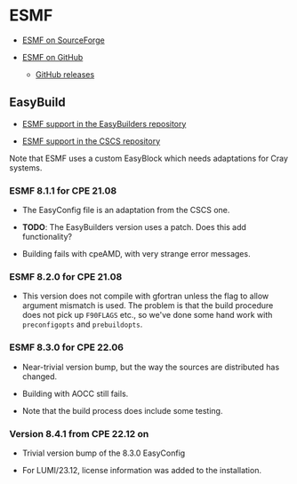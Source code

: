 # ESMF

  * [ESMF on SourceForge](https://sourceforge.net/projects/esmf/)

  * [ESMF on GitHub](https://github.com/esmf-org/esmf)

      * [GitHub releases](https://github.com/esmf-org/esmf/releases)


## EasyBuild

  * [ESMF support in the EasyBuilders repository](https://github.com/easybuilders/easybuild-easyconfigs/tree/develop/easybuild/easyconfigs/e/ESMF)

  * [ESMF support in the CSCS repository](https://github.com/eth-cscs/production/tree/master/easybuild/easyconfigs/e/ESMF)

Note that ESMF uses a custom EasyBlock which needs adaptations for Cray systems.


### ESMF 8.1.1 for CPE 21.08

  * The EasyConfig file is an adaptation from the CSCS one.

  * **TODO**: The EasyBuilders version uses a patch. Does this add functionality?

  * Building fails with cpeAMD, with very strange error messages.


### ESMF 8.2.0 for CPE 21.08

  * This version does not compile with gfortran unless the flag to allow argument
    mismatch is used. The problem is that the build procedure does not pick up
    `F90FLAGS` etc., so we've done some hand work with `preconfigopts` and
    `prebuildopts`.


### ESMF 8.3.0 for CPE 22.06

  * Near-trivial version bump, but the way the sources are distributed has changed.

  * Building with AOCC still fails.

  * Note that the build process does include some testing.


### Version 8.4.1 from CPE 22.12 on

  * Trivial version bump of the 8.3.0 EasyConfig

  * For LUMI/23.12, license information was added to the installation.
